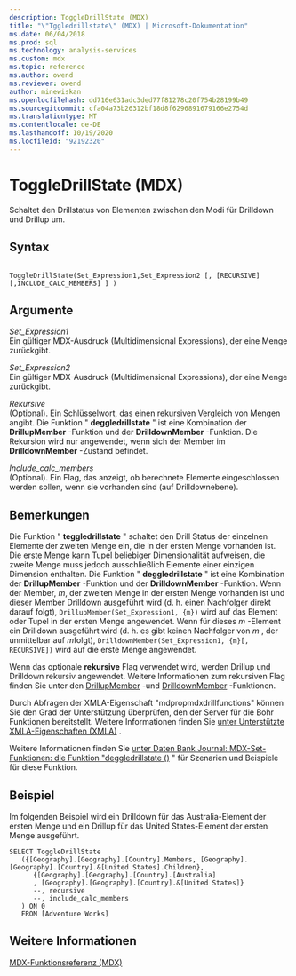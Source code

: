 ```yaml
---
description: ToggleDrillState (MDX)
title: "\"Tggledrillstate\" (MDX) | Microsoft-Dokumentation"
ms.date: 06/04/2018
ms.prod: sql
ms.technology: analysis-services
ms.custom: mdx
ms.topic: reference
ms.author: owend
ms.reviewer: owend
author: minewiskan
ms.openlocfilehash: dd716e631adc3ded77f81278c20f754b28199b49
ms.sourcegitcommit: cfa04a73b26312bf18d8f6296891679166e2754d
ms.translationtype: MT
ms.contentlocale: de-DE
ms.lasthandoff: 10/19/2020
ms.locfileid: "92192320"
---
```

# <a name="toggledrillstate-mdx"></a>ToggleDrillState (MDX)


  Schaltet den Drillstatus von Elementen zwischen den Modi für Drilldown und Drillup um.  
  
## <a name="syntax"></a>Syntax  
  
```  
  
ToggleDrillState(Set_Expression1,Set_Expression2 [, [RECURSIVE] [,INCLUDE_CALC_MEMBERS] ] )  
```  
  
## <a name="arguments"></a>Argumente  
 *Set_Expression1*  
 Ein gültiger MDX-Ausdruck (Multidimensional Expressions), der eine Menge zurückgibt.  
  
 *Set_Expression2*  
 Ein gültiger MDX-Ausdruck (Multidimensional Expressions), der eine Menge zurückgibt.  
  
 *Rekursive*  
 (Optional). Ein Schlüsselwort, das einen rekursiven Vergleich von Mengen angibt. Die Funktion " **deggledrillstate** " ist eine Kombination der **DrillupMember** -Funktion und der **DrilldownMember** -Funktion. Die Rekursion wird nur angewendet, wenn sich der Member im **DrilldownMember** -Zustand befindet.  
  
 *Include_calc_members*  
 (Optional). Ein Flag, das anzeigt, ob berechnete Elemente eingeschlossen werden sollen, wenn sie vorhanden sind (auf Drilldownebene).  
  
## <a name="remarks"></a>Bemerkungen  
 Die Funktion " **teggledrillstate** " schaltet den Drill Status der einzelnen Elemente der zweiten Menge ein, die in der ersten Menge vorhanden ist. Die erste Menge kann Tupel beliebiger Dimensionalität aufweisen, die zweite Menge muss jedoch ausschließlich Elemente einer einzigen Dimension enthalten. Die Funktion " **deggledrillstate** " ist eine Kombination der **DrillupMember** -Funktion und der **DrilldownMember** -Funktion. Wenn der Member, *m*, der zweiten Menge in der ersten Menge vorhanden ist und dieser Member Drilldown ausgeführt wird (d. h. einen Nachfolger direkt darauf folgt), `DrillupMember(Set_Expression1, {m})` wird auf das Element oder Tupel in der ersten Menge angewendet. Wenn für dieses *m* -Element ein Drilldown ausgeführt wird (d. h. es gibt keinen Nachfolger von *m* , der unmittelbar auf *m*folgt), `DrilldownMember(Set_Expression1, {m}[, RECURSIVE])` wird auf die erste Menge angewendet.  
  
 Wenn das optionale **rekursive** Flag verwendet wird, werden Drillup und Drilldown rekursiv angewendet. Weitere Informationen zum rekursiven Flag finden Sie unter den [DrillupMember](../mdx/drillupmember-mdx.md) -und [DrilldownMember](../mdx/drilldownmember-mdx.md) -Funktionen.  
  
 Durch Abfragen der XMLA-Eigenschaft "mdpropmdxdrillfunctions" können Sie den Grad der Unterstützung überprüfen, den der Server für die Bohr Funktionen bereitstellt. Weitere Informationen finden Sie [unter Unterstützte XMLA-Eigenschaften &#40;XMLA&#41;](/analysis-services/xmla/xml-elements-properties/propertylist-element-supported-xmla-properties) .  
  
 Weitere Informationen finden Sie [unter Daten Bank Journal: MDX-Set-Funktionen: die Funktion "deggledrillstate ()](https://go.microsoft.com/fwlink/?LinkId=517759) " für Szenarien und Beispiele für diese Funktion.  
  
## <a name="example"></a>Beispiel  
 Im folgenden Beispiel wird ein Drilldown für das Australia-Element der ersten Menge und ein Drillup für das United States-Element der ersten Menge ausgeführt.  
  
```  
SELECT ToggleDrillState  
   ({[Geography].[Geography].[Country].Members, [Geography].[Geography].[Country].&[United States].Children},  
      {[Geography].[Geography].[Country].[Australia]  
      , [Geography].[Geography].[Country].&[United States]}  
      --, recursive  
      --, include_calc_members  
   ) ON 0  
   FROM [Adventure Works]  
```  
  
## <a name="see-also"></a>Weitere Informationen  
 [MDX-Funktionsreferenz &#40;MDX&#41;](../mdx/mdx-function-reference-mdx.md)  
  
